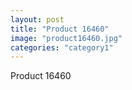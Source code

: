 ```yaml
---
layout: post
title: "Product 16460"
image: "product16460.jpg"
categories: "category1"
---
```

Product 16460
